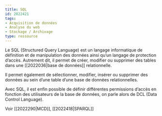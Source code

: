 ```yaml
---
title: SQL
id: 2022421
tags:
- Acquisition de données
- Analyse du web
- Stockage / Archivage
type: ressource
---
```


Le SQL (Structured Query Language) est un langage informatique de définition et de manipulation des données ainsi qu’un langage de protection d’accès. Autrement dit, il permet de créer, modifier ou supprimer des tables dans une [[2022036|base de données]] relationnelle. 

Il permet également de sélectionner, modifier, insérer ou supprimer des données au sein d’une table d’une base de données relationnelles. 

Avec SQL, il est enfin possible de définir différentes permissions d’accès en fonction des utilisateurs de la base de données, on parle alors de DCL (Data Control Language).

Voir [[2022290|MCD]], [[2022418|SPARQL]]

